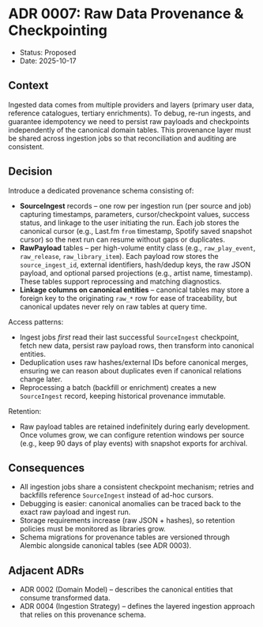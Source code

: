 # ADR 0007: Raw Data Provenance & Checkpointing

- Status: Proposed
- Date: 2025-10-17

## Context
Ingested data comes from multiple providers and layers (primary user data, reference catalogues, tertiary enrichments). To debug, re-run ingests, and guarantee idempotency we need to persist raw payloads and checkpoints independently of the canonical domain tables. This provenance layer must be shared across ingestion jobs so that reconciliation and auditing are consistent.

## Decision
Introduce a dedicated provenance schema consisting of:

- **SourceIngest** records – one row per ingestion run (per source and job) capturing timestamps, parameters, cursor/checkpoint values, success status, and linkage to the user initiating the run. Each job stores the canonical cursor (e.g., Last.fm `from` timestamp, Spotify saved snapshot cursor) so the next run can resume without gaps or duplicates.
- **RawPayload** tables – per high-volume entity class (e.g., `raw_play_event`, `raw_release`, `raw_library_item`). Each payload row stores the `source_ingest_id`, external identifiers, hash/dedup keys, the raw JSON payload, and optional parsed projections (e.g., artist name, timestamp). These tables support reprocessing and matching diagnostics.
- **Linkage columns on canonical entities** – canonical tables may store a foreign key to the originating `raw_*` row for ease of traceability, but canonical updates never rely on raw tables at query time.

Access patterns:

- Ingest jobs *first* read their last successful `SourceIngest` checkpoint, fetch new data, persist raw payload rows, then transform into canonical entities.
- Deduplication uses raw hashes/external IDs before canonical merges, ensuring we can reason about duplicates even if canonical relations change later.
- Reprocessing a batch (backfill or enrichment) creates a new `SourceIngest` record, keeping historical provenance immutable.

Retention:

- Raw payload tables are retained indefinitely during early development. Once volumes grow, we can configure retention windows per source (e.g., keep 90 days of play events) with snapshot exports for archival.

## Consequences
- All ingestion jobs share a consistent checkpoint mechanism; retries and backfills reference `SourceIngest` instead of ad-hoc cursors.
- Debugging is easier: canonical anomalies can be traced back to the exact raw payload and ingest run.
- Storage requirements increase (raw JSON + hashes), so retention policies must be monitored as libraries grow.
- Schema migrations for provenance tables are versioned through Alembic alongside canonical tables (see ADR 0003).

## Adjacent ADRs
- ADR 0002 (Domain Model) – describes the canonical entities that consume transformed data.
- ADR 0004 (Ingestion Strategy) – defines the layered ingestion approach that relies on this provenance schema.
